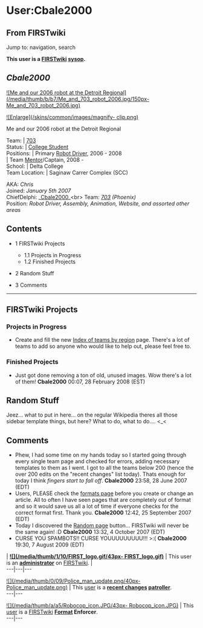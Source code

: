 # User:Cbale2000

## From FIRSTwiki

Jump to: navigation, search

**This user is a [FIRSTwiki](FIRSTwiki "FIRSTwiki") [sysop](FIRSTwiki:Administrators "FIRSTwiki:Administrators").**

## _**Cbale2000**_

[![Me and our 2006 robot at the Detroit
Regional](/media/thumb/b/b7/Me_and_703_robot_2006.jpg/150px-
Me_and_703_robot_2006.jpg)](Image:Me_and_703_robot_2006.jpg "Me and
our 2006 robot at the Detroit Regional")

[![Enlarge](/skins/common/images/magnify-
clip.png)](Image:Me_and_703_robot_2006.jpg "Enlarge")

Me and our 2006 robot at the Detroit Regional

Team: | [703](703 "703")<br>
Status: | [College Student](College_students "College students")<br>
Positions: | Primary [Robot Driver](Robot_Drivers "Robot Drivers"), 2006 - 2008<br>
| Team [Mentor](Mentors "Mentors")/Captain, 2008 -<br>
School: | Delta College<br>
Team Location: | Saginaw Carrer Complex (SCC)

AKA: _Chris_<br>
Joined: _January 5th 2007_<br>
ChiefDelphi: _[Cbale2000](http://www.chiefdelphi.com/forums/member.php?u=15200 "http://www.chiefdelphi.com/forums/member.php?u=15200")_<br>
Team: _[703](703 "703")_ _(Phoenix)_<br>
Position: _Robot Driver, Assembly, Animation, Website, and assorted other areas_

## Contents

- 1 FIRSTwiki Projects

  - 1.1 Projects in Progress
  - 1.2 Finished Projects

- 2 Random Stuff
- 3 Comments

--------------------------------------------------------------------------------

## FIRSTwiki Projects

### Projects in Progress

- Create and fill the new [Index of teams by region](Index_of_teams_by_region "Index of teams by region") page. There's a lot of teams to add so anyone who would like to help out, please feel free to.

### Finished Projects

- Just got done removing a ton of old, unused images. Wow there's a lot of them! **Cbale2000** 00:07, 28 February 2008 (EST)

## Random Stuff

Jeez... what to put in here... on the regular Wikipedia theres all those sidebar template things, but here? What to do, what to do.... <_<

## Comments

- Phew, I had some time on my hands today so I started going through every single team page and checked for errors, adding necessary templates to them as I went. I got to all the teams below 200 (hence the over 200 edits on the "recent changes" list today). Thats enough for today I think _fingers start to fall off_. **Cbale2000** 23:58, 28 June 2007 (EDT)
- Users, PLEASE check the [formats page](FIRSTwiki:Page_formats "FIRSTwiki:Page formats") before you create or change an article. All to often I have seen pages that are completely out of format and so it would save us all a lot of time if everyone checks for the correct format first. Thank you. **Cbale2000** 12:42, 25 September 2007 (EDT)
- Today I discovered the [Random page](Special:Random "Special:Random") button... FIRSTwiki will never be the same again! :D **Cbale2000** 13:32, 4 October 2007 (EDT)
- CURSE YOU SPAMBOTS!! CURSE YOUUUUUUUUU!!! >:( **Cbale2000** 19:30, 7 August 2009 (EDT)

| **[![](/media/thumb/1/10/FIRST_logo.gif/43px-
FIRST_logo.gif)](Image:FIRST_logo.gif)** | This user is an **[administrator](Category:Sysops "Category:Sysops")** on [FIRSTwiki](FIRSTwiki "FIRSTwiki"). |<br>
---|---|---

[![](/media/thumb/0/09/Police_man_update.png/40px-
Police_man_update.png)](Image:Police_man_update.png) | This [user](Category:FIRSTwiki_recent_changes_patrollers "Category:FIRSTwiki recent changes patrollers") is a **[recent changes](Special:Recentchanges "Special:Recentchanges") [patroller](http://www.wikipedia.org/wiki/Recent_changes_patrol "wikipedia:Recent_changes_patrol")**.<br>
---|---

[![](/media/thumb/a/a5/Robocop_icon.JPG/43px-
Robocop_icon.JPG)](Image:Robocop_icon.JPG) | This [user](Category:FIRSTwiki_Format_Enforcers "Category:FIRSTwiki
Format Enforcers") is a [FIRSTwiki](FIRSTwiki "FIRSTwiki") **[Format](FIRSTwiki:Page_formats "FIRSTwiki:Page formats") Enforcer**.<br>
---|---
